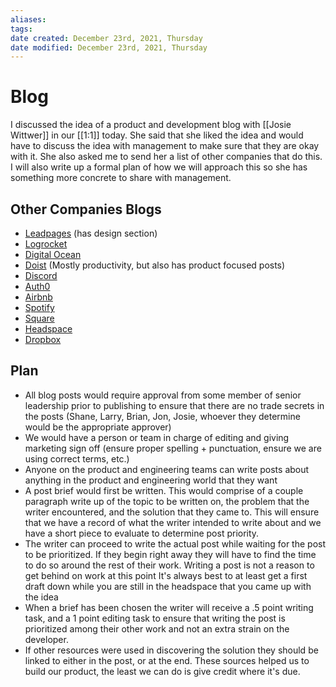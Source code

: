 ```yaml
---
aliases: 
tags: 
date created: December 23rd, 2021, Thursday
date modified: December 23rd, 2021, Thursday
---
```


# Blog

I discussed the idea of a product and development blog with [[Josie Wittwer]] in our [[1:1]] today. She said that she liked the idea and would have to discuss the idea with management to make sure that they are okay with it. She also asked me to send her a list of other companies that do this. I will also write up a formal plan of how we will approach this so she has something more concrete to share with management.

## Other Companies Blogs

- [Leadpages](https://www.leadpages.com/blog/category/design/) (has design section)
- [Logrocket](https://blog.logrocket.com/next-level-component-showcasing-with-storybook-controls/)
- [Digital Ocean](https://www.digitalocean.com/blog/)
- [Doist](https://doist.dev/) (Mostly productivity, but also has product focused posts)
- [Discord](https://blog.discord.com/)
- [Auth0](https://auth0.com/blog/)
- [Airbnb](https://medium.com/airbnb-engineering)
- [Spotify](https://engineering.atspotify.com/)
- [Square](https://developer.squareup.com/blog/)
- [Headspace](https://medium.com/headspace-engineering)
- [Dropbox](https://dropbox.tech/)

## Plan

- All blog posts would require approval from some member of senior leadership prior to publishing to ensure that there are no trade secrets in the posts (Shane, Larry, Brian, Jon, Josie, whoever they determine would be the appropriate approver)
- We would have a person or team in charge of editing and giving marketing sign off (ensure proper spelling + punctuation, ensure we are using correct terms, etc.)
- Anyone on the product and engineering teams can write posts about anything in the product and engineering world that they want
- A post brief would first be written. This would comprise of a couple paragraph write up of the topic to be written on, the problem that the writer encountered, and the solution that they came to. This will ensure that we have a record of what the writer intended to write about and we have a short piece to evaluate to determine post priority.
- The writer can proceed to write the actual post while waiting for the post to be prioritized. If they begin right away they will have to find the time to do so around the rest of their work. Writing a post is not a reason to get behind on work at this point It's always best to at least get a first draft down while you are still in the headspace that you came up with the idea
- When a brief has been chosen the writer will receive a .5 point writing task, and a 1 point editing task to ensure that writing the post is prioritized among their other work and not an extra strain on the developer.
- If other resources were used in discovering the solution they should be linked to either in the post, or at the end. These sources helped us to build our product, the least we can do is give credit where it's due.
